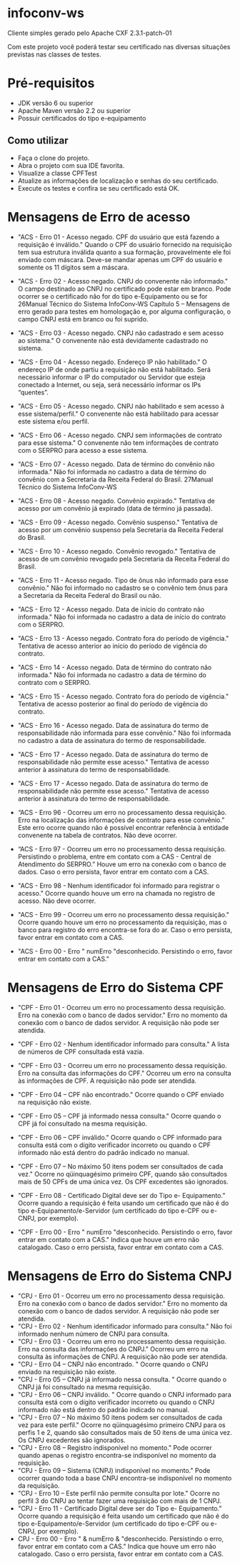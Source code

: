 # infoconv-ws

Cliente simples gerado pelo Apache CXF 2.3.1-patch-01

Com este projeto você poderá testar seu certificado nas diversas situações previstas nas classes de testes. 

# Pré-requisitos
 - JDK versão 6 ou superior
 - Apache Maven versão 2.2 ou superior
 - Possuir certificados do tipo e-equipamento

## Como utilizar

 - Faça o clone do projeto.
 - Abra o projeto com sua IDE favorita.
 - Visualize a classe CPFTest
 - Atualize as informações de localização e senhas do seu certificado.
 - Execute os testes e confira se seu certificado está OK.

# Mensagens de Erro de acesso

 - "ACS - Erro 01 - Acesso negado. CPF do usuário que está
fazendo a requisição é inválido."
Quando o CPF do usuário fornecido na requisição tem sua estrutura
inválida quanto a sua formação, provavelmente ele foi enviado com
máscara. Deve-se mandar apenas um CPF do usuário e somente os 11
dígitos sem a máscara.

 - "ACS - Erro 02 - Acesso negado. CNPJ do convenente não
informado."
O campo destinado ao CNPJ no certificado pode estar em branco.
Pode ocorrer se o certificado não for do tipo e-Equipamento ou se for
26Manual Técnico do Sistema InfoConv-WS
Capítulo 5 – Mensagens de
erro
gerado para testes em homologação e, por alguma configuração, o
campo CNPJ está em branco ou foi suprido.

 - "ACS - Erro 03 - Acesso negado. CNPJ não cadastrado e sem
acesso ao sistema."
O convenente não está devidamente cadastrado no sistema.

 - "ACS - Erro 04 - Acesso negado. Endereço IP não habilitado."
O endereço IP de onde partiu a requisição não está habilitado. Será
necessário informar o IP do computador ou Servidor que esteja
conectado a Internet, ou seja, será necessário informar os IPs
“quentes”.

 - "ACS - Erro 05 - Acesso negado. CNPJ não habilitado e sem
acesso à esse sistema/perfil."
O convenente não está habilitado para acessar este sistema e/ou perfil.

 - "ACS - Erro 06 - Acesso negado. CNPJ sem informações de
contrato para esse sistema."
O convenente não tem informações de contrato com o SERPRO para
acesso a esse sistema.

 - "ACS - Erro 07 - Acesso negado. Data de término do convênio
não informada."
Não foi informada no cadastro a data de término do convênio com a
Secretaria da Receita Federal do Brasil.
27Manual Técnico do Sistema InfoConv-WS

 - "ACS - Erro 08 - Acesso negado. Convênio expirado."
Tentativa de acesso por um convênio já expirado (data de término já
passada).

 - "ACS - Erro 09 - Acesso negado. Convênio suspenso."
Tentativa de acesso por um convênio suspenso pela Secretaria da
Receita Federal do Brasil.

 - "ACS - Erro 10 - Acesso negado. Convênio revogado."
Tentativa de acesso de um convênio revogado pela Secretaria da
Receita Federal do Brasil.

 - "ACS - Erro 11 - Acesso negado. Tipo de ônus não informado
para esse convênio."
Não foi informado no cadastro se o convênio tem ônus para a
Secretaria da Receita Federal do Brasil ou não.

 - "ACS - Erro 12 - Acesso negado. Data de início do contrato não
informada."
Não foi informada no cadastro a data de início do contrato com o
SERPRO.

 - "ACS - Erro 13 - Acesso negado. Contrato fora do período de
vigência."
Tentativa de acesso anterior ao início do período de vigência do
contrato.

 - "ACS - Erro 14 - Acesso negado. Data de término do contrato
não informada."
Não foi informada no cadastro a data de término do contrato com o
SERPRO.

 - "ACS - Erro 15 - Acesso negado. Contrato fora do período de
vigência."
Tentativa de acesso posterior ao final do período de vigência do
contrato.

 - "ACS - Erro 16 - Acesso negado. Data de assinatura do termo de
responsabilidade não informada para esse convênio."
Não foi informada no cadastro a data de assinatura do termo de
responsabilidade.

 - "ACS - Erro 17 - Acesso negado. Data de assinatura do termo de
responsabilidade não permite esse acesso."
Tentativa de acesso anterior à assinatura do termo de
responsabilidade.

 - "ACS - Erro 17 - Acesso negado. Data de assinatura do termo de
responsabilidade não permite esse acesso."
Tentativa de acesso anterior à assinatura do termo de
responsabilidade.

 - “ACS - Erro 96 - Ocorreu um erro no processamento dessa
requisição. Erro na localização das informações de contrato para
esse convênio.”
Este erro ocorre quando não é possível encontrar referência à entidade
convenente na tabela de contratos. Não deve ocorrer.
 - “ACS - Erro 97 - Ocorreu um erro no processamento dessa
requisição. Persistindo o problema, entre em contato com a CAS -
Central de Atendimento do SERPRO.”
Houve um erro na conexão com o banco de dados. Caso o erro
persista, favor entrar em contato com a CAS.

 - "ACS - Erro 98 - Nenhum identificador foi informado para
registrar o acesso."
Ocorre quando houve um erro na chamada no registro de acesso. Não
deve ocorrer.

 - "ACS - Erro 99 - Ocorreu um erro no processamento dessa
requisição."
Ocorre quando houve um erro no processamento da requisição, mas o
banco para registro do erro encontra-se fora do ar. Caso o erro
persista, favor entrar em contato com a CAS.

 - "ACS - Erro 00 - Erro " numErro "desconhecido. Persistindo o
erro, favor entrar em contato com a CAS."

# Mensagens de Erro do Sistema CPF

 - "CPF - Erro 01 - Ocorreu um erro no processamento dessa
requisição. Erro na conexão com o banco de dados servidor."
Erro no momento da conexão com o banco de dados servidor. A
requisição não pode ser atendida.

 - "CPF - Erro 02 - Nenhum identificador informado para
consulta."
A lista de números de CPF consultada está vazia.

 - "CPF - Erro 03 - Ocorreu um erro no processamento dessa
requisição. Erro na consulta das informações do CPF."
Ocorreu um erro na consulta às informações de CPF. A requisição
não pode ser atendida.

 - "CPF - Erro 04 – CPF não encontrado."
Ocorre quando o CPF enviado na requisição não existe.

 - "CPF - Erro 05 – CPF já informado nessa consulta."
Ocorre quando o CPF já foi consultado na mesma requisição.

 - "CPF - Erro 06 – CPF inválido."
Ocorre quando o CPF informado para consulta está com o dígito
verificador incorreto ou quando o CPF informado não está dentro do
padrão indicado no manual.

 - "CPF - Erro 07 – No máximo 50 itens podem ser consultados de
cada vez."
Ocorre no qüinquagésimo primeiro CPF, quando são consultados
mais de 50 CPFs de uma única vez. Os CPF excedentes são
ignorados.

 - "CPF - Erro 08 - Certificado Digital deve ser do Tipo e-
Equipamento.”
Ocorre quando a requisição é feita usando um certificado que não é
do tipo e-Equipamento/e-Servidor (um certificado do tipo e-CPF ou
e-CNPJ, por exemplo).

 - "CPF - Erro 00 - Erro " numErro "desconhecido. Persistindo o
erro, favor entrar em contato com a CAS."
Indica que houve um erro não catalogado. Caso o erro persista, favor
entrar em contato com a CAS.

# Mensagens de Erro do Sistema CNPJ
 - "CPJ - Erro 01 - Ocorreu um erro no processamento dessa
requisição. Erro na conexão com o banco de dados servidor."
Erro no momento da conexão com o banco de dados servidor. A
requisição não pode ser atendida.
 -  "CPJ - Erro 02 - Nenhum identificador informado para
consulta."
Não foi informado nenhum número de CNPJ para consulta.
 -  "CPJ - Erro 03 - Ocorreu um erro no processamento dessa
requisição. Erro na consulta das informações do CNPJ."
Ocorreu um erro na consulta às informações de CNPJ. A requisição
não pode ser atendida.
 -  "CPJ - Erro 04 – CNPJ não encontrado. "
Ocorre quando o CNPJ enviado na requisição não existe.
 - "CPJ - Erro 05 – CNPJ já informado nessa consulta. "
Ocorre quando o CNPJ já foi consultado na mesma requisição.
 - "CPJ - Erro 06 – CNPJ inválido. "
Ocorre quando o CNPJ informado para consulta está com o dígito
verificador incorreto ou quando o CNPJ informado não está dentro do
padrão indicado no manual.
 - "CPJ - Erro 07 – No máximo 50 itens podem ser consultados de
cada vez para este perfil."
Ocorre no qüinquagésimo primeiro CNPJ para os perfis 1 e 2, quando
são consultados mais de 50 itens de uma única vez. Os CNPJ
excedentes são ignorados.
 - "CPJ - Erro 08 – Registro indisponível no momento."
Pode ocorrer quando apenas o registro encontra-se indisponível no
momento da requisição.
 - "CPJ - Erro 09 – Sistema (CNPJ) indisponível no momento."
Pode ocorrer quando toda a base CNPJ encontra-se indisponível no
momento da requisição.
 - "CPJ - Erro 10 – Este perfil não permite consulta por lote."
Ocorre no perfil 3 do CNPJ ao tentar fazer uma requisição com mais
de 1 CNPJ.
 - "CPJ - Erro 11 - Certificado Digital deve ser do Tipo e-
Equipamento."
Ocorre quando a requisição é feita usando um certificado que não é
do tipo e-Equipamento/e-Servidor (um certificado do tipo e-CPF ou
e-CNPJ, por exemplo).
 - CPJ - Erro 00 - Erro " & numErro & "desconhecido. Persistindo
o erro, favor entrar em contato com a CAS."
Indica que houve um erro não catalogado. Caso o erro persista, favor
entrar em contato com a CAS.


